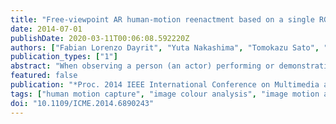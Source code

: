 ```yaml
---
title: "Free-viewpoint AR human-motion reenactment based on a single RGB-D video stream"
date: 2014-07-01
publishDate: 2020-03-11T00:06:08.592220Z
authors: ["Fabian Lorenzo Dayrit", "Yuta Nakashima", "Tomokazu Sato", "Naokazu Yokoya"]
publication_types: ["1"]
abstract: "When observing a person (an actor) performing or demonstrating some activity for the purpose of learning the action, it is best for the viewers to be present at the same time and place as the actor. Otherwise, a video must be recorded. However, conventional video only provides two-dimensional (2D) motion, which lacks the original third dimension of motion. In the presence of some ambiguity, it may be hard for the viewer to comprehend the action with only two dimensions, making it harder to learn the action. This paper proposes an augmented reality system to reenact such actions at any time the viewer wants, in order to aid comprehension of 3D motion. In the proposed system, a user first captures the actor's motion and appearance, using a single RGB-D camera. Upon a viewer's request, our system displays the motion from an arbitrary viewpoint using a rough 3D model of the subject, made up of cylinders, and selecting the most appropriate textures based on the viewpoint and the subject's pose. We evaluate the usefulness of the system and the quality of the displayed images by user study."
featured: false
publication: "*Proc. 2014 IEEE International Conference on Multimedia and Expo (ICME)*"
tags: ["human motion capture", "image colour analysis", "image motion analysis", "image texture", "solid modelling", "Three-dimensional displays", "Cameras", "video signal processing", "augmented reality", "Streaming media", "Augmented reality", "Sensors", "3D motion comprehension", "action learning", "augmented reality system", "free-viewpoint AR human-motion reenactment", "free-viewpoint image generation", "image sensors", "Joints", "rough 3D model", "single RGB-D camera", "single RGB-D video stream", "Solid modeling", "texture selection"]
doi: "10.1109/ICME.2014.6890243"
---
```


